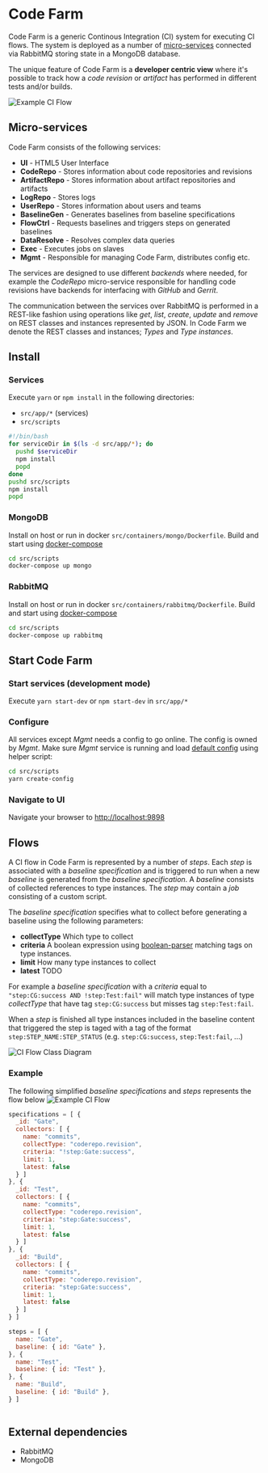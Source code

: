 # Code Farm

Code Farm is a generic Continous Integration (CI) system for executing CI flows.
The system is deployed as a number of [micro-services](#micro-services) connected via RabbitMQ
storing state in a MongoDB database.

The unique feature of Code Farm is a **developer centric view** where it's possible to
track how a *code revision* or *artifact* has performed in different tests and/or builds.

![Example CI Flow](https://g.gravizo.com/source/svg/g_ci_flow_ex_a?https%3A%2F%2Fraw.githubusercontent.com%2FCombitech%2Fcodefarm%2Fmaster%2FREADME.md)
<!---
g_ci_flow_ex_a
digraph G {
  rankdir="LR";
  node [ shape="rect" ];
  Revision -> Gate
  Gate -> Test
  Gate -> Build
}
g_ci_flow_ex_a
--->


## Micro-services
Code Farm consists of the following services:
* **UI** - HTML5 User Interface
* **CodeRepo** - Stores information about code repositories and revisions
* **ArtifactRepo** - Stores information about artifact repositories and artifacts
* **LogRepo** - Stores logs
* **UserRepo** - Stores information about users and teams
* **BaselineGen** - Generates baselines from baseline specifications
* **FlowCtrl** - Requests baselines and triggers steps on generated baselines
* **DataResolve** - Resolves complex data queries
* **Exec** - Executes jobs on slaves
* **Mgmt** - Responsible for managing Code Farm, distributes config etc.

The services are designed to use different *backends* where needed, for example
the *CodeRepo* micro-service responsible for handling code revisions have
backends for interfacing with *GitHub* and *Gerrit*.

The communication between the services over RabbitMQ is performed in a REST-like
fashion using operations like *get*, *list*, *create*, *update* and *remove* on
REST classes and instances represented by JSON.
In Code Farm we denote the REST classes and instances; *Types* and *Type instances*.

## Install
### Services
Execute `yarn` or `npm install` in the following directories:
* `src/app/*` (services)
* `src/scripts`
```bash
#!/bin/bash
for serviceDir in $(ls -d src/app/*); do
  pushd $serviceDir
  npm install
  popd
done
pushd src/scripts
npm install
popd
```
### MongoDB
Install on host or run in docker `src/containers/mongo/Dockerfile`.
Build and start using [docker-compose](https://docs.docker.com/compose/)
```bash
cd src/scripts
docker-compose up mongo
```
### RabbitMQ
Install on host or run in docker `src/containers/rabbitmq/Dockerfile`.
Build and start using [docker-compose](https://docs.docker.com/compose/)
```bash
cd src/scripts
docker-compose up rabbitmq
```

## Start Code Farm
### Start services (development mode)
Execute `yarn start-dev` or `npm start-dev` in `src/app/*`

### Configure
All services except *Mgmt* needs a config to go online. The config is owned by *Mgmt*. Make sure *Mgmt* service is running and load [default config](src/scripts/config.json) using helper script:
```bash
cd src/scripts
yarn create-config
```

### Navigate to UI
Navigate your browser to [http://localhost:9898](http://localhost:9898)

## Flows
A CI flow in Code Farm is represented by a number of *steps*. Each *step* is associated with a *baseline specification*
and is triggered to run when a new *baseline* is generated from the *baseline specification*. A *baseline* consists of collected references to type instances. The *step* may contain a *job* consisting of a custom script.

The *baseline specification* specifies what to collect before generating a baseline using the following parameters:
* **collectType** Which type to collect
* **criteria** A boolean expression using [boolean-parser](https://www.npmjs.com/package/boolean-parser) matching tags on type instances.
* **limit** How many type instances to collect
* **latest** TODO

For example a *baseline specification* with a *criteria* equal to `"step:CG:success AND !step:Test:fail"` will match type instances of type *collectType* that have tag `step:CG:success` but misses tag `step:Test:fail`.

When a *step* is finished all type instances included in the baseline content that triggered the step is taged with a tag of the format `step:STEP_NAME:STEP_STATUS` (e.g. `step:CG:success`, `step:Test:fail`, ...)

![CI Flow Class Diagram](https://g.gravizo.com/source/svg/cd_flow_a?https%3A%2F%2Fraw.githubusercontent.com%2FCombitech%2Fcodefarm%2Fmaster%2FREADME.md)
<!---
cd_flow_a
@startuml
hide empty methods
hide empty fields
hide circle
class Step <<Type>> {
  name : String
  criteria : String
  script : String
  tagScript : String
}
class Flow <<Type>>
class Baseline <<Type>> {
  name : String
  content : Array
}
class Specification <<Type>>
class Collector <<Array>> {
  name : String
  collectType : String
  criteria : String
  limit : Number
  latest : Boolean
}

Step ..> Specification : baseline
Step ..> Flow : flow
Baseline .right. Specification
Specification \*-down- Collector : collectors

@enduml
cd_flow_a
--->

### Example
The following simplified *baseline specifications* and *steps* represents the flow below
![Example CI Flow](https://g.gravizo.com/source/svg/g_ci_flow_ex_a?https%3A%2F%2Fraw.githubusercontent.com%2FCombitech%2Fcodefarm%2Fmaster%2FREADME.md)

```js
specifications = [ {
  _id: "Gate",
  collectors: [ {
    name: "commits",
    collectType: "coderepo.revision",
    criteria: "!step:Gate:success",
    limit: 1,
    latest: false
  } ]
}, {
  _id: "Test",
  collectors: [ {
    name: "commits",
    collectType: "coderepo.revision",
    criteria: "step:Gate:success",
    limit: 1,
    latest: false
  } ]
}, {
  _id: "Build",
  collectors: [ {
    name: "commits",
    collectType: "coderepo.revision",
    criteria: "step:Gate:success",
    limit: 1,
    latest: false
  } ]
} ]

steps = [ {
  name: "Gate",
  baseline: { id: "Gate" },
}, {
  name: "Test",
  baseline: { id: "Test" },
}, {
  name: "Build",
  baseline: { id: "Build" },
} ]
  
```

## External dependencies
* RabbitMQ
* MongoDB
